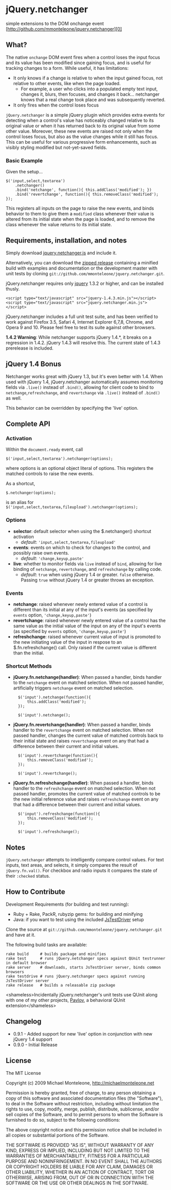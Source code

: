jQuery.netchanger
=================
simple extensions to the DOM onchange event  
[http://github.com/mmonteleone/jquery.netchanger][0]

What?
----

The native `onchange` DOM event fires when a control loses the input focus and its value has been modified since gaining focus, and is useful for tracking changes to a form.  While useful, it has limitations:  

* It only knows if a change is relative to when the input gained focus, not relative to other events, like when the page loaded.
  * For example, a user who clicks into a populated empty text input, changes it, blurs, then focuses, and changes it back... netchanger knows that a real change took place and was subsequently reverted.
* It only fires when the control loses focus

`jQuery.netchanger` is a simple jQuery plugin which provides extra events for detecting when a control's value has noticeably changed relative to its original value or when it has returned back to its original value from some other value.  Moreover, these new events are raised not only when the control loses focus, but also as the value changes while it still has focus.  This can be useful for various progressive form enhancements, such as visibly styling modified but not-yet-saved fields.

### Basic Example

Given the setup...

    $('input,select,textarea')
        .netchanger()
        .bind('netchange', function(){ this.addClass('modified'); })
        .bind('revertchange', function(){ this.removeClass('modified'); });

This registers all inputs on the page to raise the new events, and binds behavior to them to give them a `modified` class whenever their value is altered from its initial state when the page is loaded, and to remove the class whenever the value returns to its initial state.  

Requirements, installation, and notes
-------------------------------------

Simply download [jquery.netchanger.js][7] and include it.  

Alternatively, you can download the [zipped release][8] containing a minified build with examples and documentation or the development master with unit tests by cloning `git://github.com/mmonteleone/jquery.netchanger.git`.

jQuery.netchanger requires only [jquery][3] 1.3.2 or higher, and can be installed thusly.

    <script type="text/javascript" src="jquery-1.4.3.min.js"></script>
    <script type="text/javascript" src="jquery.netchanger.min.js"></script>
    
jQuery.netchanger includes a full unit test suite, and has been verified to work against Firefox 3.5, Safari 4, Internet Explorer 6,7,8, Chrome, and Opera 9 and 10.  Please feel free to test its suite against other browsers.

**1.4.2 Warning**: While netchanger supports jQuery 1.4.*, it breaks on a regression in 1.4.2.  jQuery 1.4.3 will resolve this.  The current state of 1.4.3 prerelease is included.

jQuery 1.4 Bonus
----------------

Netchanger works great with jQuery 1.3, but it's even better with 1.4.  When used with jQuery 1.4, jQuery.netchanger automatically assumes monitoring fields via `.live()` instead of `.bind()`, allowing for client code to bind to `netchange`,`refreshchange`, and `revertchange` via `.live()` instead of `.bind()` as well.

This behavior can be overridden by specifying the 'live' option.

Complete API
------------

### Activation

Within the `document.ready` event, call

    $('input,select,textarea').netchanger(options);
   
where options is an optional object literal of options.  This registers the matched controls to raise the new events.

As a shortcut,    

    $.netchanger(options);  

is an alias for `$('input,select,textarea,fileupload').netchanger(options);`  

### Options

* **selector**: default selector when using the $.netchanger() shortcut activation
  * *default*: `'input,select,textarea,fileupload'`
* **events**: events on which to check for changes to the control, and possibly raise own events.
  * *default*: `'change,keyup,paste'`
* **live**: whether to monitor fields via `live` instead of `bind`, allowing for live binding of `netchange`, `revertchange`, and `refreshchange` by calling code.  
  * *default*: `true` when using jQuery 1.4 or greater.  `false` otherwise.  Passing `true` without jQuery 1.4 or greater throws an exception.

### Events

* **netchange**:  raised whenever newly entered value of a control is different than its initial at any of the input's events (as specified by `events` option, `'change,keyup,paste'`)
* **revertchange**:  raised whenever newly entered value of a control has the same value as the initial value of the input on any of the input's events (as specified by `events` option, `'change,keyup,paste'`)
* **refreshchange**:  raised whenever current value of input is promoted to the new initiating value of the input in respose to an $.fn.refreshchange() call.  Only raised if the current value is different than the initial.

### Shortcut Methods

* **jQuery.fn.netchange(handler)**:  When passed a handler, binds handler to the `netchange` event on matched selection.  When not passed handler, artificially triggers `netchange` event on matched selection.

        $('input').netchange(function(){
            this.addClass('modified');        
        });
    
        $('input').netchange();

* **jQuery.fn.revertchange(handler)**:  When passed a handler, binds handler to the `revertchange` event on matched selection.  When not passed handler, changes the current value of matched controls back to their initial state and raises `revertchange` event on any that had a difference between their current and initial values.

        $('input').revertchange(function(){
            this.removeClass('modified');        
        });

        $('input').revertchange();

* **jQuery.fn.refreshchange(handler)**:  When passed a handler, binds handler to the `refreshchange` event on matched selection.  When not passed handler, promotes the current value of matched controls to be the new initial reference value and raises `refreshchange` event on any that had a difference between their current and initial values.

        $('input').refreshchange(function(){
            this.removeClass('modified');        
        });

        $('input').refreshchange();
    
Notes
-----

`jQuery.netchanger` attempts to intelligently compare control values.  For text inputs, text areas, and selects, it simply compares the result of `jQuery.fn.val()`.  For checkbox and radio inputs it compares the state of their `:checked` status.

How to Contribute
-----------------

Development Requirements (for building and test running):

* Ruby + Rake, PackR, rubyzip gems: for building and minifying
* Java: if you want to test using the included [JsTestDriver][6] setup

Clone the source at `git://github.com/mmonteleone/jquery.netchanger.git` and have at it.

The following build tasks are available:

    rake build     # builds package and minifies
    rake test      # runs jQuery.netchanger specs against QUnit testrunner in default browser
    rake server    # downloads, starts JsTestDriver server, binds common browsers
    rake testdrive # runs jQuery.netchanger specs against running JsTestDriver server
    rake release   # builds a releasable zip package

&lt;shameless&gt;Incidentally jQuery.netchanger's unit tests use QUnit along with one of my other projects, [Pavlov][4], a behavioral QUnit extension&lt;/shameless&gt;

Changelog
---------

* 0.9.1 - Added support for new 'live' option in conjunction with new jQuery 1.4 support
* 0.9.0 - Initial Release

License
-------

The MIT License

Copyright (c) 2009 Michael Monteleone, http://michaelmonteleone.net

Permission is hereby granted, free of charge, to any person obtaining
a copy of this software and associated documentation files (the
"Software"), to deal in the Software without restriction, including
without limitation the rights to use, copy, modify, merge, publish,
distribute, sublicense, and/or sell copies of the Software, and to
permit persons to whom the Software is furnished to do so, subject to
the following conditions:

The above copyright notice and this permission notice shall be
included in all copies or substantial portions of the Software.

THE SOFTWARE IS PROVIDED "AS IS", WITHOUT WARRANTY OF ANY KIND,
EXPRESS OR IMPLIED, INCLUDING BUT NOT LIMITED TO THE WARRANTIES OF
MERCHANTABILITY, FITNESS FOR A PARTICULAR PURPOSE AND
NONINFRINGEMENT. IN NO EVENT SHALL THE AUTHORS OR COPYRIGHT HOLDERS BE
LIABLE FOR ANY CLAIM, DAMAGES OR OTHER LIABILITY, WHETHER IN AN ACTION
OF CONTRACT, TORT OR OTHERWISE, ARISING FROM, OUT OF OR IN CONNECTION
WITH THE SOFTWARE OR THE USE OR OTHER DEALINGS IN THE SOFTWARE.

[0]: http://github.com/mmonteleone/jquery.netchanger "jQuery.netchanger"
[1]: http://michaelmonteleone.net "Michael Monteleone"
[3]: http://jquery.com "jQuery"
[4]: http://github.com/mmonteleone/pavlov "Pavlov"
[6]: http://code.google.com/p/js-test-driver/ "JsTestDriver"
[7]: http://github.com/mmonteleone/jquery.netchanger/raw/master/jquery.netchanger.js "raw netchanger script"
[8]: http://cloud.github.com/downloads/mmonteleone/jquery.netchanger/jquery.netchanger.zip "jQuery.netchanger Release"
